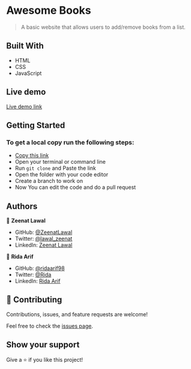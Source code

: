 # Awesome Books

> A basic website that allows users to add/remove books from a list.

## Built With

- HTML
- CSS
- JavaScript

## Live demo

[Live demo link](https://ridaarif98.github.io/awseomeBooks-m2/)

## Getting Started

### To get a local copy run the following steps:

- [Copy this link](https://github.com/ridaarif98/awseomeBooks-m2.git)
- Open your terminal or command line
- Run `git clone` and Paste the link
- Open the folder with your code editor
- Create a branch to work on
- Now You can edit the code and do a pull request

## Authors

👤 **Zeenat Lawal**

- GitHub: [@ZeenatLawal](https://github.com/ZeenatLawal)
- Twitter: [@lawal_zeenat](https://twitter.com/lawal_zeenat)
- LinkedIn: [Zeenat Lawal](https://www.linkedin.com/in/zeenatlawal/)

👤 **Rida Arif**

- GitHub: [@ridaarif98](https://github.com/ridaarif98)
- Twitter: [@Rida](https://twitter.com/Rida29984906)
- LinkedIn: [Rida Arif](https://www.linkedin.com/in/rida-arif-90945520b/)

## 🤝 Contributing

Contributions, issues, and feature requests are welcome!

Feel free to check the [issues page](https://github.com/ridaarif98/awseomeBooks-m2/issues).

## Show your support

Give a ⭐️ if you like this project!